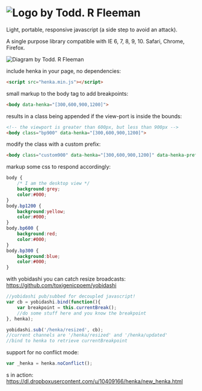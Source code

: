 ![Logo by Todd. R Fleeman](https://dl.dropboxusercontent.com/u/10409166/henka/henka_logo_small.png)
=====

Light, portable, responsive javascript (a side step to avoid an attack).

A single purpose library compatible with IE 6, 7, 8, 9, 10. Safari, Chrome, Firefox.

![Diagram by Todd. R Fleeman](https://dl.dropboxusercontent.com/u/10409166/henka/henka_done.png)


include henka in your page, no dependencies:
```html
<script src="henka.min.js"></script>
```

small markup to the body tag to add breakpoints:
```html
<body data-henka="[300,600,900,1200]">
```

results in a class being appended if the view-port is inside the bounds:
```html
<!-- the viewport is greater than 600px, but less than 900px -->
<body class="bp900" data-henka="[300,600,900,1200]">
```

modify the class with a custom prefix:
```html
<body class="custom900" data-henka="[300,600,900,1200]" data-henka-prefix="custom">
```

markup some css to respond accordingly:
```css
body {
    /* I am the desktop view */
    background:grey;
	color:#000;
}
body.bp1200 {
	background:yellow;
	color:#000;
}
body.bp600 {
	background:red;
	color:#000;
}
body.bp300 {
	background:blue;
	color:#000;
}
```

with yobidashi you can catch resize broadcasts:
https://github.com/toxigenicpoem/yobidashi
```javascript
//yobidashi pub/subbed for decoupled javascript!
var cb = yobidashi.bind(function(){
    var breakpoint = this.currentBreak();
    //do some stuff here and you know the breakpoint
}, henka);          

yobidashi.sub('/henka/resized', cb);
//current channels are '/henka/resized' and '/henka/updated'
//bind to henka to retrieve currentBreakpoint
```

support for no conflict mode:
```javascript
var _henka = henka.noConflict();
```
s
in action: https://dl.dropboxusercontent.com/u/10409166/henka/new_henka.html